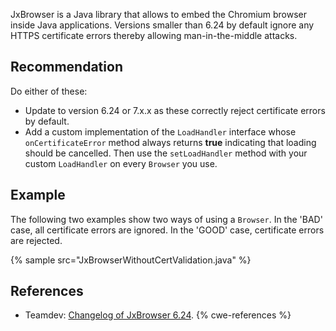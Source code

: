 JxBrowser is a Java library that allows to embed the Chromium browser inside Java applications. Versions smaller than 6.24 by default ignore any HTTPS certificate errors thereby allowing man-in-the-middle attacks.


## Recommendation
Do either of these:

* Update to version 6.24 or 7.x.x as these correctly reject certificate errors by default.
* Add a custom implementation of the `LoadHandler` interface whose `onCertificateError` method always returns **true** indicating that loading should be cancelled. Then use the `setLoadHandler` method with your custom `LoadHandler` on every `Browser` you use.

## Example
The following two examples show two ways of using a `Browser`. In the 'BAD' case, all certificate errors are ignored. In the 'GOOD' case, certificate errors are rejected.

{% sample src="JxBrowserWithoutCertValidation.java" %}

## References
* Teamdev: [ Changelog of JxBrowser 6.24](https://jxbrowser-support.teamdev.com/release-notes/2019/v6-24.html).
{% cwe-references %}
